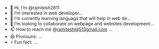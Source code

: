 - 👋 Hi, I’m @rainitesh2811
- 👀 I’m interested in web developer...
- 🌱 I’m currently learning languags that will help in web de...
- 💞️ I’m looking to collaborate on webpage and websites development...
- 📫 How to reach me @rainitesh@513gmail.com ...
- 😄 Pronouns: ...
- ⚡ Fun fact: ...

<!---
rainitesh2811/rainitesh2811 is a ✨ special ✨ repository because its `README.md` (this file) appears on your GitHub profile.
You can click the Preview link to take a look at your changes.
--->
